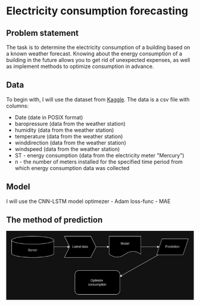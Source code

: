 # Electricity consumption forecasting
## Problem statement
The task is to determine the electricity consumption of a building based on a known weather forecast.
Knowing about the energy consumption of a building in the future allows you to get rid of unexpected expenses, as well as implement methods to optimize consumption in advance.
## Data
To begin with, I will use the dataset from [Kaggle](https://www.kaggle.com/competitions/copy-of-challenge23/data). 
The data is a csv file with columns:
* Date (date in POSIX format)
* baropressure (data from the weather station)
* humidity (data from the weather station)
* temperature (data from the weather station)
* winddirection (data from the weather station)
* windspeed (data from the weather station)
* ST - energy consumption (data from the electricity meter "Mercury")
* n - the number of meters installed for the specified time period from which energy consumption data was collected

## Model
I will use the CNN-LSTM model
optimezer - Adam
loss-func - MAE
## The method of prediction
![prediction_and_usage](/images/prediction_and_usage.png)